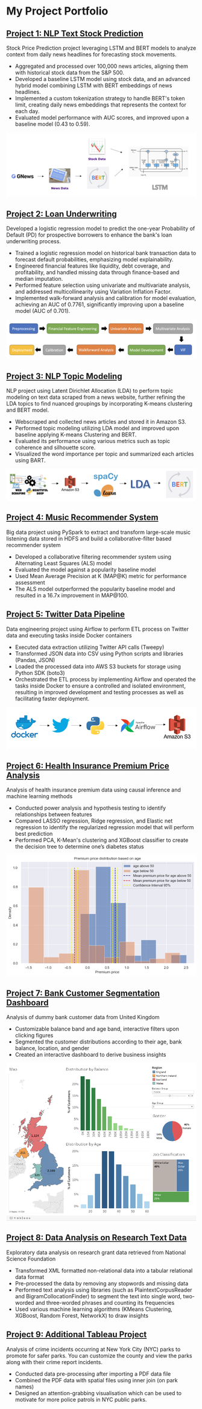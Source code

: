 # My Project Portfolio

## [Project 1: NLP Text Stock Prediction](https://choijin.github.io/NLP_Text_Stock_Prediction/)

Stock Price Prediction project leveraging LSTM and BERT models to analyze context from daily news headlines for forecasting stock movements.
* Aggregated and processed over 100,000 news articles, aligning them with historical stock data from the S&P 500.
* Developed a baseline LSTM model using stock data, and an advanced hybrid model combining LSTM with BERT embeddings of news headlines.
* Implemented a custom tokenization strategy to handle BERT's token limit, creating daily news embeddings that represents the context for each day.
* Evaluated model performance with AUC scores, and improved upon a baseline model (0.43 to 0.59).

![](/images/nlp_text_stock_prediction.png)



## [Project 2: Loan Underwriting](https://choijin.github.io/Loan_Underwriting/)

Developed a logistic regression model to predict the one-year Probability of Default (PD) for prospective borrowers to enhance the bank's loan underwriting process.
* Trained a logistic regression model on historical bank transaction data to forecast default probabilities, emphasizing model explainability.
* Engineered financial features like liquidity, debt coverage, and profitability, and handled missing data through finance-based and median imputation.
* Performed feature selection using univariate and multivariate analysis, and addressed multicollinearity using Variation Inflation Factor.
* Implemented walk-forward analysis and calibration for model evaluation, achieving an AUC of 0.7761, significantly improving upon a baseline model (AUC of 0.701).

![](/images/loan_underwriting.png)



## [Project 3: NLP Topic Modeling](https://choijin.github.io/NLP_Topic_Modeling/) 

NLP project using Latent Dirichlet Allocation (LDA) to perform topic modeling on text data scraped from a news website, further refining the LDA topics to find nuanced groupings by incorporating K-means clustering and BERT model. 
* Webscraped and collected news articles and stored it in Amazon S3.
* Performed topic modeling utilizing LDA model and improved upon baseline applying K-means Clustering and BERT.
* Evaluated its performance using various metrics such as topic coherence and silhouette score.
* Visualized the word importance per topic and summarized each articles using BART.

![](/images/nlp_pipeline.png)



## [Project 4: Music Recommender System](https://choijin.github.io/Music_Recommender_System/) 

Big data project using PySpark to extract and transform large-scale music listening data stored in HDFS and build a collaborative-filter based recommender system
* Developed a collaborative filtering recommender system using Alternating Least Squares (ALS) model
* Evaluated the model against a popularity baseline model
* Used Mean Average Precision at K (MAP@K) metric for performance assessment
* The ALS model outperformed the popularity baseline model and resulted in a 16.7x improvement in MAP@100.



## [Project 5: Twitter Data Pipeline](https://choijin.github.io/Twitter_Data_Pipeline_ETL/) 

Data engineering project using Airflow to perform ETL process on Twitter data and executing tasks inside Docker containers
* Executed data extraction utilizing Twitter API calls (Tweepy)
* Transformed JSON data into CSV using Python scripts and libraries (Pandas, JSON)
* Loaded the processed data into AWS S3 buckets for storage using Python SDK (boto3)
* Orchestrated the ETL process by implementing Airflow and operated the tasks inside Docker to ensure a controlled and isolated environment, resulting in improved development and testing processes as well as facilitating faster deployment.

![](/images/twitter_pipeline.png)



## [Project 6: Health Insurance Premium Price Analysis](https://choijin.github.io/Health_Insurance_Analysis/) 

Analysis of health insurance premium data using causal inference and machine learning methods
* Conducted power analysis and hypothesis testing to identify relationships between features
* Compared LASSO regression, Ridge regression, and Elastic net regression to identify the regularized regression model that will perform best prediction
* Performed PCA, K-Mean's clustering and XGBoost classifier to create the decision tree to determine one’s diabetes status

![](/images/age_distribution.png)



## [Project 7: Bank Customer Segmentation Dashboard](https://choijin.github.io/Bank_Customer_Dashboard/) 

Analysis of dummy bank customer data from United Kingdom
* Customizable balance band and age band, interactive filters upon clicking figures
* Segmented the customer distributions according to their age, bank balance, location, and gender
* Created an interactive dashboard to derive business insights

![](/images/bank_dashboard.png)



## [Project 8: Data Analysis on Research Text Data](https://choijin.github.io/Data_Analysis_Research/)  

Exploratory data analysis on research grant data retrieved from National Science Foundation 
* Transformed XML formatted non-relational data into a tabular relational data format
* Pre-processed the data by removing any stopwords and missing data
* Performed text analysis using libraries (such as PlaintextCorpusReader and BigramCollocationFinder) to segment the text into single word, two-worded and three-worded phrases and counting its frequencies
* Used various machine learning algorithms (KMeans Clustering, XGBoost, Random Forest, NetworkX) to draw insights



## [Project 9: Additional Tableau Project](https://public.tableau.com/app/profile/jin.choi8484/viz/NYCParkCrime_16744573706270/NYCRates) 

Analysis of crime incidents occurring at New York City (NYC) parks to promote for safer parks. You can customize the county and view the parks along with their crime report incidents.

* Conducted data pre-processing after importing a PDF data file
* Combined the PDF data with spatial files using inner join (on park names)
* Designed an attention-grabbing visualisation which can be used to motivate for more police patrols in NYC public parks.
